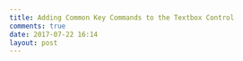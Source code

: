 ```yaml
---
title: Adding Common Key Commands to the Textbox Control
comments: true
date: 2017-07-22 16:14
layout: post
---
```

